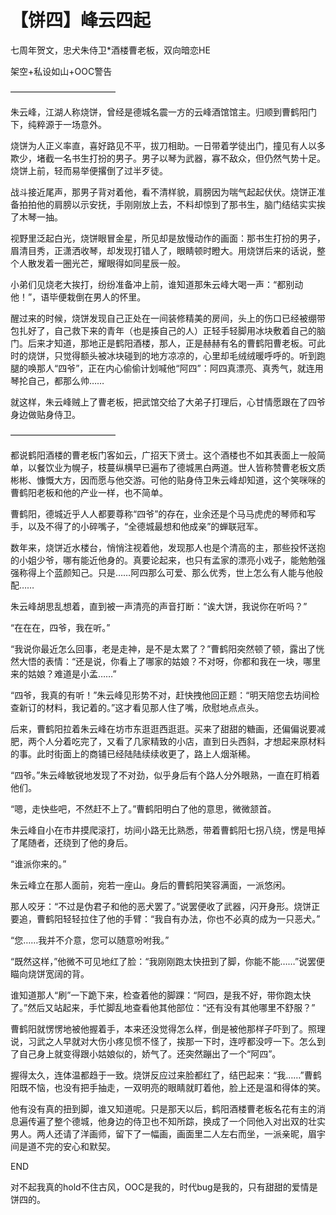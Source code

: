 # 【饼四】峰云四起

七周年贺文，忠犬朱侍卫*酒楼曹老板，双向暗恋HE

架空+私设如山+OOC警告

————————————


  朱云峰，江湖人称烧饼，曾经是德城名震一方的云峰酒馆馆主。归顺到曹鹤阳门下，纯粹源于一场意外。

  烧饼为人正义率直，喜好路见不平，拔刀相助。一日带着学徒出门，撞见有人以多欺少，堵截一名书生打扮的男子。男子以琴为武器，寡不敌众，但仍然气势十足。烧饼上前，轻而易举便撂倒了过半歹徒。

  战斗接近尾声，那男子背对着他，看不清样貌，肩膀因为喘气起起伏伏。烧饼正准备拍拍他的肩膀以示安抚，手刚刚放上去，不料却惊到了那书生，脑门结结实实挨了木琴一抽。

  视野里泛起白光，烧饼眼冒金星，所见却是放慢动作的画面：那书生打扮的男子，眉清目秀，正潇洒收琴，却发现打错人了，眼睛顿时瞪大。用烧饼后来的话说，整个人散发着一圈光芒，耀眼得如同星辰一般。

  小弟们见烧老大挨打，纷纷准备冲上前，谁知道那朱云峰大喝一声：“都别动他！”，语毕便栽倒在男人的怀里。

  醒过来的时候，烧饼发现自己正处在一间装修精美的房间，头上的伤口已经被绷带包扎好了，自己救下来的青年（也是揍自己的人）正轻手轻脚用冰块敷着自己的脑门。后来才知道，那地正是鹤阳酒楼，那人，正是赫赫有名的曹鹤阳曹老板。可此时的烧饼，只觉得额头被冰块碰到的地方凉凉的，心里却毛绒绒暖呼呼的。听到跑腿的唤那人“四爷”，正在内心偷偷计划喊他“阿四”：阿四真漂亮、真秀气，就连用琴抡自己，都那么帅……

  就这样，朱云峰贼上了曹老板，把武馆交给了大弟子打理后，心甘情愿跟在了四爷身边做贴身侍卫。

————————————

  都说鹤阳酒楼的曹老板门客如云，广招天下贤士。这个酒楼也不如其表面上一般简单，以餐饮业为幌子，枝蔓纵横早已遍布了德城黑白两道。世人皆称赞曹老板文质彬彬、慷慨大方，因而愿与他交游。可他的贴身侍卫朱云峰却知道，这个笑咪咪的曹鹤阳老板和他的产业一样，也不简单。

  曹鹤阳，德城近乎人人都要尊称“四爷”的存在，业余还是个马马虎虎的琴师和写手，以及不得了的小碎嘴子，“全德城最想和他成亲”的蝉联冠军。

  数年来，烧饼近水楼台，悄悄注视着他，发现那人也是个清高的主，那些投怀送抱的小姐少爷，哪有能近他身的。真要论起来，也只有孟家的漂亮小戏子，能勉勉强强称得上个蓝颜知己。只是……阿四那么可爱、那么优秀，世上怎么有人能与他般配……

  朱云峰胡思乱想着，直到被一声清亮的声音打断：“诶大饼，我说你在听吗？”

  “在在在，四爷，我在听。”

  “我说你最近怎么回事，老是走神，是不是太累了？”曹鹤阳突然顿了顿，露出了恍然大悟的表情：“还是说，你看上了哪家的姑娘？不对呀，你都和我在一块，哪里来的姑娘？难道是小孟……”

  “四爷，我真的有听！”朱云峰见形势不对，赶快拽他回正题：“明天陪您去坊间检查新订的材料，我记着的。”这才看见那人住了嘴，欣慰地点点头。

  后来，曹鹤阳拉着朱云峰在坊市东逛逛西逛逛。买来了甜甜的糖画，还偏偏说要减肥，两个人分着吃完了，又看了几家精致的小店，直到日头西斜，才想起来原材料的事。此时街面上的商铺已经陆陆续续收更了，路上人烟渐稀。

  “四爷。”朱云峰敏锐地发现了不对劲，似乎身后有个路人分外眼熟，一直在盯梢着他们。

  “嗯，走快些吧，不然赶不上了。”曹鹤阳明白了他的意思，微微颔首。

  朱云峰自小在市井摸爬滚打，坊间小路无比熟悉，带着曹鹤阳七拐八绕，愣是甩掉了尾随者，还绕到了他的身后。

  “谁派你来的。”

  朱云峰立在那人面前，宛若一座山。身后的曹鹤阳笑容满面，一派悠闲。

  那人咬牙：“不过是伪君子和他的恶犬罢了。”说罢便收了武器，闪开身形。烧饼正要追，曹鹤阳轻轻拉住了他的手臂：“我自有办法，你也不必真的成为一只恶犬。”

  “您……我并不介意，您可以随意吩咐我。”

  “既然这样，”他微不可见地红了脸：“我刚刚跑太快扭到了脚，你能不能……”说罢便瞄向烧饼宽阔的背。

  谁知道那人“刷”一下跪下来，检查着他的脚踝：“阿四，是我不好，带你跑太快了。”然后又站起来，手忙脚乱地查看他其他部位：“还有没有其他哪里不舒服？”

  曹鹤阳就愣愣地被他握着手，本来还没觉得怎么样，倒是被他那样子吓到了。照理说，习武之人早就对大伤小疼见惯不怪了，挨那一下时，连哼都没哼一下。怎么到了自己身上就变得跟小姑娘似的，娇气了。还突然蹦出了一个“阿四”。

  握得太久，连体温都趋于一致。烧饼反应过来脸都红了，结巴起来：“我……”曹鹤阳既不恼，也没有把手抽走，一双明亮的眼睛就盯着他，脸上还是温和得体的笑。

  他有没有真的扭到脚，谁又知道呢。只是那天以后，鹤阳酒楼曹老板名花有主的消息遍传遍了整个德城，他身边的侍卫也不知所踪，换成了一个同他入对出双的壮实男人。两人还请了洋画师，留下了一幅画，画面里二人左右而坐，一派亲昵，眉宇间是道不完的安心和默契。

END


对不起我真的hold不住古风，OOC是我的，时代bug是我的，只有甜甜的爱情是饼四的。


